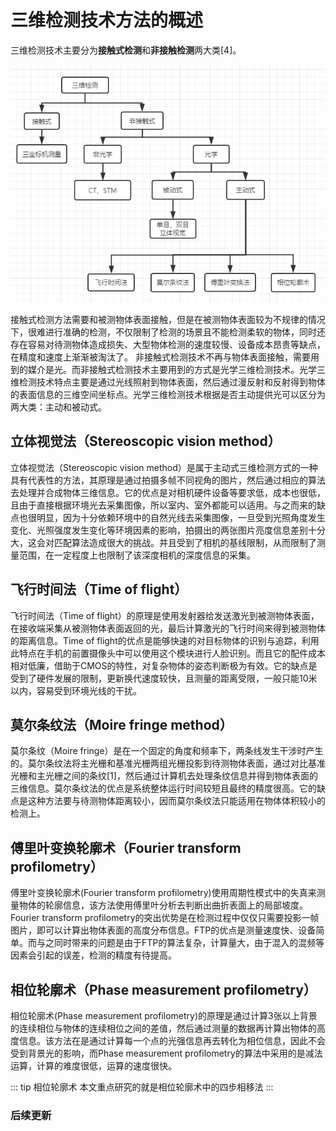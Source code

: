 # 三维检测技术方法的概述

三维检测技术主要分为**接触式检测**和**非接触检测**两大类[4]。

![图：1-1三维检测方法概况图](./images/3D-detection.png)


接触式检测方法需要和被测物体表面接触，但是在被测物体表面较为不规律的情况下，很难进行准确的检测，不仅限制了检测的场景且不能检测柔软的物体，同时还存在容易对待测物体造成损失、大型物体检测的速度较慢、设备成本昂贵等缺点，在精度和速度上渐渐被淘汰了。
非接触式检测技术不再与物体表面接触，需要用到的媒介是光。而非接触式检测技术主要用到的方式是光学三维检测技术。光学三维检测技术特点主要是通过光线照射到物体表面，然后通过漫反射和反射得到物体的表面信息的三维空间坐标点。光学三维检测技术根据是否主动提供光可以区分为两大类：主动和被动式。
## 立体视觉法（Stereoscopic vision method）
立体视觉法（Stereoscopic vision method）是属于主动式三维检测方式的一种具有代表性的方法，其原理是通过拍摄多帧不同视角的图片，然后通过相应的算法去处理并合成物体三维信息。它的优点是对相机硬件设备等要求低，成本也很低，且由于直接根据环境光去采集图像，所以室内、室外都能可以适用。与之而来的缺点也很明显，因为十分依赖环境中的自然光线去采集图像，一旦受到光照角度发生变化、光照强度发生变化等环境因素的影响，拍摄出的两张图片亮度信息差别十分大，这会对匹配算法造成很大的挑战。并且受到了相机的基线限制，从而限制了测量范围，在一定程度上也限制了该深度相机的深度信息的采集。
## 飞行时间法（Time of flight）
飞行时间法（Time of flight）的原理是使用发射器给发送激光到被测物体表面，在接收端采集从被测物体表面返回的光，最后计算激光的飞行时间来得到被测物体的距离信息。Time of flight的优点是能够快速的对目标物体的识别与追踪，利用此特点在手机的前置摄像头中可以使用这个模块进行人脸识别。而且它的配件成本相对低廉，借助于CMOS的特性，对复杂物体的姿态判断极为有效。它的缺点是受到了硬件发展的限制，更新换代速度较快，且测量的距离受限，一般只能10米以内，容易受到环境光线的干扰。
## 莫尔条纹法（Moire fringe method）
莫尔条纹（Moire fringe）是在一个固定的角度和频率下，两条线发生干涉时产生的。莫尔条纹法将主光栅和基准光栅两组光栅投影到待测物体表面，通过对比基准光栅和主光栅之间的条纹[1]，然后通过计算机去处理条纹信息并得到物体表面的三维信息。莫尔条纹法的优点是系统整体运行时间较短且最终的精度很高。它的缺点是这种方法要与待测物体距离较小，因而莫尔条纹法只能适用在物体体积较小的检测上。
## 傅里叶变换轮廓术（Fourier transform profilometry）
傅里叶变换轮廓术(Fourier transform profilometry)使用周期性模式中的失真来测量物体的轮廓信息，该方法使用傅里叶分析去判断出曲折表面上的局部坡度。Fourier transform profilometry的突出优势是在检测过程中仅仅只需要投影一帧图片，即可以计算出物体表面的高度分布信息。FTP的优点是测量速度快、设备简单。而与之同时带来的问题是由于FTP的算法复杂，计算量大，由于混入的混频等因素会引起的误差，检测的精度有待提高。
## 相位轮廓术（Phase measurement profilometry）<Badge text="beta" type="warn"/>
相位轮廓术(Phase measurement profilometry)的原理是通过计算3张以上背景的连续相位与物体的连续相位之间的差值，然后通过测量的数据再计算出物体的高度信息。该方法在是通过计算每一个点的光强信息再去转化为相位信息，因此不会受到背景光的影响，而Phase measurement profilometry的算法中采用的是减法运算，计算的难度很低，运算的速度很快。

::: tip 相位轮廓术
本文重点研究的就是相位轮廓术中的四步相移法
:::
### 后续更新 <Badge text="0.10.1+"/>
